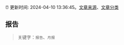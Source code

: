 :alarm_clock: 更新时间: 2024-04-10 13:36:45。[文章来源](/README.md)、[文章分类](/TAGS.md)

## 报告


> 关键字：`报告`、`月报`



